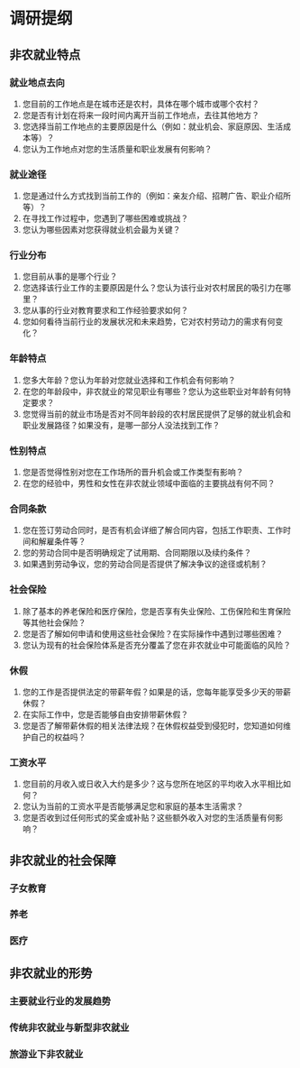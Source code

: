 # 调研提纲
## 非农就业特点

### 就业地点去向
1. 您目前的工作地点是在城市还是农村，具体在哪个城市或哪个农村？
2. 您是否有计划在将来一段时间内离开当前工作地点，去往其他地方？
3. 您选择当前工作地点的主要原因是什么（例如：就业机会、家庭原因、生活成本等）？
4. 您认为工作地点对您的生活质量和职业发展有何影响？

### 就业途径
1. 您是通过什么方式找到当前工作的（例如：亲友介绍、招聘广告、职业介绍所等）？
2. 在寻找工作过程中，您遇到了哪些困难或挑战？
3. 您认为哪些因素对您获得就业机会最为关键？

### 行业分布
1. 您目前从事的是哪个行业？
2. 您选择该行业工作的主要原因是什么？您认为该行业对农村居民的吸引力在哪里？
3.  您从事的行业对教育要求和工作经验要求如何？
4.  您如何看待当前行业的发展状况和未来趋势，它对农村劳动力的需求有何变化？


### 年龄特点
1. 您多大年龄？您认为年龄对您就业选择和工作机会有何影响？
2. 在您的年龄段中，非农就业的常见职业有哪些？您认为这些职业对年龄有何特定要求？
3. 您觉得当前的就业市场是否对不同年龄段的农村居民提供了足够的就业机会和职业发展路径？如果没有，是哪一部分人没法找到工作？

### 性别特点
1. 您是否觉得性别对您在工作场所的晋升机会或工作类型有影响？
2. 在您的经验中，男性和女性在非农就业领域中面临的主要挑战有何不同？


### 合同条款
1. 您在签订劳动合同时，是否有机会详细了解合同内容，包括工作职责、工作时间和解雇条件等？
2. 您的劳动合同中是否明确规定了试用期、合同期限以及续约条件？
3. 如果遇到劳动争议，您的劳动合同是否提供了解决争议的途径或机制？

### 社会保险
1. 除了基本的养老保险和医疗保险，您是否享有失业保险、工伤保险和生育保险等其他社会保险？
2. 您是否了解如何申请和使用这些社会保险？在实际操作中遇到过哪些困难？
3. 您认为现有的社会保险体系是否充分覆盖了您在非农就业中可能面临的风险？

### 休假
1. 您的工作是否提供法定的带薪年假？如果是的话，您每年能享受多少天的带薪休假？
2. 在实际工作中，您是否能够自由安排带薪休假？
3. 您是否了解带薪休假的相关法律法规？在休假权益受到侵犯时，您知道如何维护自己的权益吗？


### 工资水平
1. 您目前的月收入或日收入大约是多少？这与您所在地区的平均收入水平相比如何？
2. 您认为当前的工资水平是否能够满足您和家庭的基本生活需求？
3. 您是否收到过任何形式的奖金或补贴？这些额外收入对您的生活质量有何影响？


## 非农就业的社会保障

### 子女教育

### 养老

### 医疗

## 非农就业的形势

### 主要就业行业的发展趋势

### 传统非农就业与新型非农就业

### 旅游业下非农就业